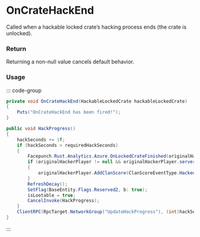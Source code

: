 # OnCrateHackEnd
<Badge type="info" text="Entity"/><Badge type="danger" text="Carbon Compatible"/><Badge type="warning" text="Oxide Compatible"/>
Called when a hackable locked crate’s hacking process ends (the crate is unlocked).

### Return
Returning a non-null value cancels default behavior.

### Usage
::: code-group
```csharp [Example]
private void OnCrateHackEnd(HackableLockedCrate hackableLockedCrate)
{
	Puts("OnCrateHackEnd has been fired!");
}
```
```csharp [Source — Assembly-CSharp @ HackableLockedCrate]
public void HackProgress()
{
	hackSeconds += 1f;
	if (hackSeconds > requiredHackSeconds)
	{
		Facepunch.Rust.Analytics.Azure.OnLockedCrateFinished(originalHackerPlayerId, this);
		if (originalHackerPlayer != null && originalHackerPlayer.serverClan != null)
		{
			originalHackerPlayer.AddClanScore(ClanScoreEventType.HackedCrate);
		}
		RefreshDecay();
		SetFlag(BaseEntity.Flags.Reserved2, b: true);
		isLootable = true;
		CancelInvoke(HackProgress);
	}
	ClientRPC(RpcTarget.NetworkGroup("UpdateHackProgress"), (int)hackSeconds, (int)requiredHackSeconds);
}

```
:::
